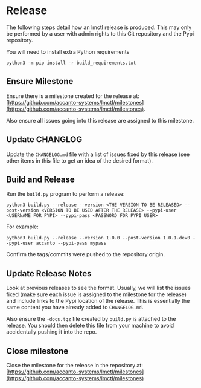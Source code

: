 # Release

The following steps detail how an lmctl release is produced. This may only be performed by a user with admin rights to this Git repository and the Pypi repository.

You will need to install extra Python requirements

```
python3 -m pip install -r build_requirements.txt
```

## Ensure Milestone

Ensure there is a milestone created for the release at: [https://github.com/accanto-systems/lmctl/milestones](https://github.com/accanto-systems/lmctl/milestones).

Also ensure all issues going into this release are assigned to this milestone.

## Update CHANGLOG

Update the `CHANGELOG.md` file with a list of issues fixed by this release (see other items in this file to get an idea of the desired format).

## Build and Release

Run the `build.py` program to perform a release:

```
python3 build.py --release --version <THE VERSION TO BE RELEASED> --post-version <VERSION TO BE USED AFTER THE RELEASE> --pypi-user <USERNAME FOR PYPI> --pypi-pass <PASSWORD FOR PYPI USER>
```

For example:
```
python3 build.py --release --version 1.0.0 --post-version 1.0.1.dev0 --pypi-user accanto --pypi-pass mypass
```

Confirm the tags/commits were pushed to the repository origin.

## Update Release Notes

Look at previous releases to see the format. Usually, we will list the issues fixed (make sure each issue is assigned to the milestone for the release) and include links to the Pypi location of the release. This is essentially the same content you have already added to `CHANGELOG.md`.

Also ensure the `-docs.tgz` file created by `build.py` is attached to the release. You should then delete this file from your machine to avoid accidentally pushing it into the repo.

## Close milestone

Close the milestone for the release in the repository at: [https://github.com/accanto-systems/lmctl/milestones](https://github.com/accanto-systems/lmctl/milestones)
